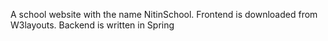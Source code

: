 A school website with the name NitinSchool.
Frontend is downloaded from W3layouts. Backend is written in Spring
